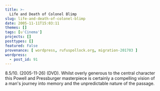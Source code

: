 ```yaml
---
title: >-
  Life and Death of Colonel Blimp
slug: life-and-death-of-colonel-blimp
date: 2005-11-11T15:03:11
themes: []
tags: [u'Cinema']
projects: []
posttypes: []
featured: False
provenance: [ wordpress, rufuspollock.org, migration-201703 ]
wordpress:
  - post_id: 91
---
```


8.5/10. (2005-11-26) (DVD). Whilst overly generous to the central character this Powell and Pressburger masterpiece is certainly a compelling vision of a man's journey into memory and the unpredictable nature of the passage.

